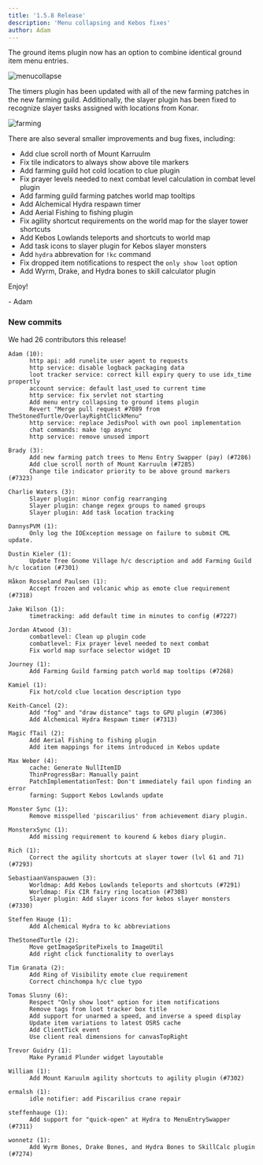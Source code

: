 ```yaml
---
title: '1.5.8 Release'
description: 'Menu collapsing and Kebos fixes'
author: Adam
---
```


The ground items plugin now has an option to combine identical ground item menu
entries.

![menucollapse](/img/blog/1.5.8-Release/menucollapse.png)

The timers plugin has been updated with all of the new farming patches in the
new farming guild. Additionally, the slayer plugin has been fixed to recognize
slayer tasks assigned with locations from Konar.

![farming](/img/blog/1.5.8-Release/farming.png)

There are also several smaller improvements and bug fixes, including:

- Add clue scroll north of Mount Karruulm
- Fix tile indicators to always show above tile markers
- Add farming guild hot cold location to clue plugin
- Fix prayer levels needed to next combat level calculation in combat level
  plugin
- Add farming guild farming patches world map tooltips
- Add Alchemical Hydra respawn timer
- Add Aerial Fishing to fishing plugin
- Fix agility shortcut requirements on the world map for the slayer tower
  shortcuts
- Add Kebos Lowlands teleports and shortcuts to world map
- Add task icons to slayer plugin for Kebos slayer monsters
- Add `hydra` abbrevation for `!kc` command
- Fix dropped item notifications to respect the `only show loot` option
- Add Wyrm, Drake, and Hydra bones to skill calculator plugin

Enjoy!

\- Adam

### New commits

We had 26 contributors this release!

```
Adam (10):
      http api: add runelite user agent to requests
      http service: disable logback packaging data
      loot tracker service: correct kill expiry query to use idx_time propertly
      account service: default last_used to current time
      http service: fix servlet not starting
      Add menu entry collapsing to ground items plugin
      Revert "Merge pull request #7089 from TheStonedTurtle/OverlayRightClickMenu"
      http service: replace JedisPool with own pool implementation
      chat commands: make !qp async
      http service: remove unused import

Brady (3):
      Add new farming patch trees to Menu Entry Swapper (pay) (#7286)
      Add clue scroll north of Mount Karruulm (#7285)
      Change tile indicator priority to be above ground markers (#7323)

Charlie Waters (3):
      Slayer plugin: minor config rearranging
      Slayer plugin: change regex groups to named groups
      Slayer plugin: Add task location tracking

DannysPVM (1):
      Only log the IOException message on failure to submit CML update.

Dustin Kieler (1):
      Update Tree Gnome Village h/c description and add Farming Guild h/c location (#7301)

Håkon Rosseland Paulsen (1):
      Accept frozen and volcanic whip as emote clue requirement (#7318)

Jake Wilson (1):
      timetracking: add default time in minutes to config (#7227)

Jordan Atwood (3):
      combatlevel: Clean up plugin code
      combatlevel: Fix prayer level needed to next combat
      Fix world map surface selector widget ID

Journey (1):
      Add Farming Guild farming patch world map tooltips (#7268)

Kamiel (1):
      Fix hot/cold clue location description typo

Keith-Cancel (2):
      Add "fog" and "draw distance" tags to GPU plugin (#7306)
      Add Alchemical Hydra Respawn timer (#7313)

Magic fTail (2):
      Add Aerial Fishing to fishing plugin
      Add item mappings for items introduced in Kebos update

Max Weber (4):
      cache: Generate NullItemID
      ThinProgressBar: Manually paint
      PatchImplementationTest: Don't immediately fail upon finding an error
      farming: Support Kebos Lowlands update

Monster Sync (1):
      Remove misspelled 'piscarilius' from achievement diary plugin.

MonsterxSync (1):
      Add missing requirement to kourend & kebos diary plugin.

Rich (1):
      Correct the agility shortcuts at slayer tower (lvl 61 and 71) (#7293)

SebastiaanVanspauwen (3):
      Worldmap: Add Kebos Lowlands teleports and shortcuts (#7291)
      Worldmap: Fix CIR fairy ring location (#7308)
      Slayer plugin: Add slayer icons for kebos slayer monsters (#7330)

Steffen Hauge (1):
      Add Alchemical Hydra to kc abbreviations

TheStonedTurtle (2):
      Move getImageSpritePixels to ImageUtil
      Add right click functionality to overlays

Tim Granata (2):
      Add Ring of Visibility emote clue requirement
      Correct chinchompa h/c clue typo

Tomas Slusny (6):
      Respect "Only show loot" option for item notifications
      Remove tags from loot tracker box title
      Add support for unarmed a speed, and inverse a speed display
      Update item variations to latest OSRS cache
      Add ClientTick event
      Use client real dimensions for canvasTopRight

Trevor Guidry (1):
      Make Pyramid Plunder widget layoutable

William (1):
      Add Mount Karuulm agility shortcuts to agility plugin (#7302)

ermalsh (1):
      idle notifier: add Piscarilius crane repair

steffenhauge (1):
      Add support for "quick-open" at Hydra to MenuEntrySwapper (#7311)

wonnetz (1):
      Add Wyrm Bones, Drake Bones, and Hydra Bones to SkillCalc plugin (#7274)
```
